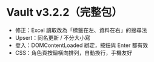 # Vault v3.2.2（完整包）
- 修正：Excel 讀取改為「標籤在左、資料在右」的搜尋法
- Upsert：同名更新 / 不分大小寫
- 登入：DOMContentLoaded 綁定，按鈕與 Enter 都有效
- CSS：角色頁按鈕橫向排列，自動換行，手機友好
